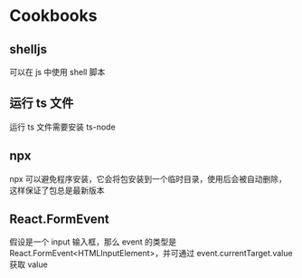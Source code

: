 # Cookbooks

## shelljs

可以在 js 中使用 shell 脚本

## 运行 ts 文件

运行 ts 文件需要安装 ts-node

## npx

npx 可以避免程序安装，它会将包安装到一个临时目录，使用后会被自动删除，这样保证了包总是最新版本

## React.FormEvent

假设是一个 input 输入框，那么 event 的类型是 React.FormEvent\<HTMLInputElement>，并可通过 event.currentTarget.value 获取 value
